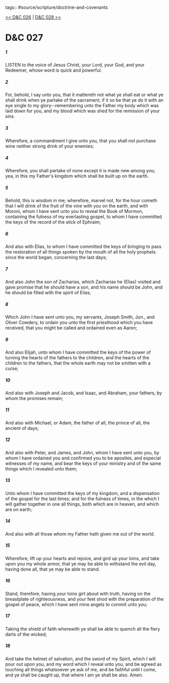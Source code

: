 tags:: #source/scripture/doctrine-and-covenants

[<< D&C 026](/Doctrine_and_Covenants/D&C_026.md) | [D&C 028 >>](/Doctrine_and_Covenants/D&C_028.md)

# D&C 027

##### 1

LISTEN to the voice of Jesus Christ, your Lord, your God, and your Redeemer, whose word is quick and powerful.

##### 2

For, behold, I say unto you, that it mattereth not what ye shall eat or what ye shall drink when ye partake of the sacrament, if it so be that ye do it with an eye single to my glory--remembering unto the Father my body which was laid down for you, and my blood which was shed for the remission of your sins.

##### 3

Wherefore, a commandment I give unto you, that you shall not purchase wine neither strong drink of your enemies;

##### 4

Wherefore, you shall partake of none except it is made new among you; yea, in this my Father's kingdom which shall be built up on the earth.

##### 5

Behold, this is wisdom in me; wherefore, marvel not, for the hour cometh that I will drink of the fruit of the vine with you on the earth, and with Moroni, whom I have sent unto you to reveal the Book of Mormon, containing the fulness of my everlasting gospel, to whom I have committed the keys of the record of the stick of Ephraim;

##### 6

And also with Elias, to whom I have committed the keys of bringing to pass the restoration of all things spoken by the mouth of all the holy prophets since the world began, concerning the last days;

##### 7

And also John the son of Zacharias, which Zacharias he (Elias) visited and gave promise that he should have a son, and his name should be John, and he should be filled with the spirit of Elias;

##### 8

Which John I have sent unto you, my servants, Joseph Smith, Jun., and Oliver Cowdery, to ordain you unto the first priesthood which you have received, that you might be called and ordained even as Aaron;

##### 9

And also Elijah, unto whom I have committed the keys of the power of turning the hearts of the fathers to the children, and the hearts of the children to the fathers, that the whole earth may not be smitten with a curse;

##### 10

And also with Joseph and Jacob, and Isaac, and Abraham, your fathers, by whom the promises remain;

##### 11

And also with Michael, or Adam, the father of all, the prince of all, the ancient of days;

##### 12

And also with Peter, and James, and John, whom I have sent unto you, by whom I have ordained you and confirmed you to be apostles, and especial witnesses of my name, and bear the keys of your ministry and of the same things which I revealed unto them;

##### 13

Unto whom I have committed the keys of my kingdom, and a dispensation of the gospel for the last times; and for the fulness of times, in the which I will gather together in one all things, both which are in heaven, and which are on earth;

##### 14

And also with all those whom my Father hath given me out of the world.

##### 15

Wherefore, lift up your hearts and rejoice, and gird up your loins, and take upon you my whole armor, that ye may be able to withstand the evil day, having done all, that ye may be able to stand.

##### 16

Stand, therefore, having your loins girt about with truth, having on the breastplate of righteousness, and your feet shod with the preparation of the gospel of peace, which I have sent mine angels to commit unto you;

##### 17

Taking the shield of faith wherewith ye shall be able to quench all the fiery darts of the wicked;

##### 18

And take the helmet of salvation, and the sword of my Spirit, which I will pour out upon you, and my word which I reveal unto you, and be agreed as touching all things whatsoever ye ask of me, and be faithful until I come, and ye shall be caught up, that where I am ye shall be also. Amen.
